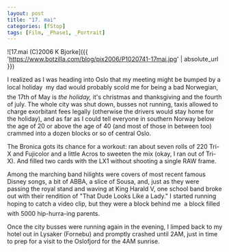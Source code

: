 ```yaml
---
layout: post
title: "17. mai"
categories: [fStop]
tags: [Film, _Phase1, _Portrait]
---
```



![17.mai (C)2006 K Bjorke]({{ 'https://www.botzilla.com/blog/pix2006/P1020741-17mai.jpg' | absolute_url }})


I realized as I was heading into Oslo that my meeting might be bumped by a local holiday &#151; my dad would probably scold me for being a bad Norwegian, the 17th of May is <i>the holiday,</i> it's christmas and thanksgiving and the fourth of july. The whole city was shut down, busses not running, taxis allowed to charge exorbitant fees legally (otherwise the drivers would stay home for the holiday), and as far as I could tell everyone in southern Norway below the age of 20 or above the age of 40 (and most of those in between too)  crammed into a dozen blocks or so of central Oslo.

<!--more-->

The Bronica gots its chance for a workout: ran about seven rolls of 220 Tri-X and Fujicolor and a little Acros to sweeten the mix (okay, I ran out of Tri-X). And filled two cards with the LX1 without shooting a single RAW frame.

Among the marching band hilights were covers of most recent famous Disney songs, a bit of ABBA, a slice of Sousa, and, just as they were passing the royal stand and waving at King Harald V, one school band broke out with their rendition of "That Dude Looks Like a Lady." I started running hoping to catch a video clip, but they were a block behind me &#151; a block filled with 5000 hip-hurra-ing parents.

Once the city busses were running again in the evening, I limped back to my hotel out in Lysaker (Fornebu) and promptly crashed until 2AM, just in time to prep for a visit to the Oslofjord for the 4AM sunrise.
